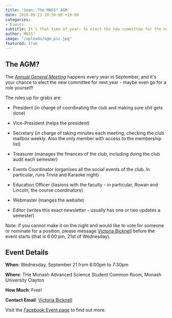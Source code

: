 ```yaml
---
title: 'Soon: The MASS³ AGM'
date: 2016-09-21 10:30:00 +10:00
categories:
- Events
subtitle: It's that time of year— to elect the new committee for the next year!
author: MASS³
image: "/uploads/ogm_pic.jpg"
featured: true
---
```


## The AGM?

The *[Annual General Meeting](https://www.facebook.com/events/177164336046797/)* happens every year in September, and it's your chance to elect the new committee for next year - maybe even go for a role yourself!

The roles up for grabs are:

* President (in charge of coordinating the club and making sure *shit* gets done)

* Vice-President (helps the president)

* Secretary (in charge of taking minutes each meeting, checking the club mailbox weekly. Also the only member with access to the membership list)

* Treasurer (manages the finances of the club, including doing the club audit each semester)

* Events Coordinator (organises all the social events of the club. In particular, runs Trivia and Karaoke night)

* Education Officer (liasions with the faculty - in particular, Rowan and Lincoln, the course coordinators)

* Webmaster (manges the website)

* Editor (writes this exact newsletter - usually has one or two updates a semester)

Note: if you cannot make it on the night and would like to vote for someone or nominate for a position, please message [Victoria Bicknell](https://www.facebook.com/victoria.bicknell1) before the event starts (that is 6:00 pm, 21st of Wednesday).

## Event Details

**When**: Wednesday, September 21 from 6:00pm to 7:30pm

**Where**: THe Monash Advanced Science Student Common Room, Monash University Clayton

**How Much**: Free!

**Contact Email**: [Victoria Bicknell](https://www.facebook.com/victoria.bicknell1)

Visit the [Facebook Event page](https://www.facebook.com/events/177164336046797/) to find out more.